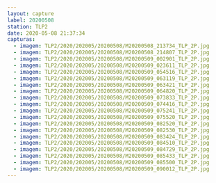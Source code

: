 ```yaml
---
layout: capture
label: 20200508
station: TLP2
date: 2020-05-08 21:37:34
capturas:
  - imagem: TLP2/2020/202005/20200508/M20200508_213734_TLP_2P.jpg
  - imagem: TLP2/2020/202005/20200508/M20200508_214807_TLP_2P.jpg
  - imagem: TLP2/2020/202005/20200508/M20200509_002901_TLP_2P.jpg
  - imagem: TLP2/2020/202005/20200508/M20200509_023611_TLP_2P.jpg
  - imagem: TLP2/2020/202005/20200508/M20200509_054516_TLP_2P.jpg
  - imagem: TLP2/2020/202005/20200508/M20200509_063119_TLP_2P.jpg
  - imagem: TLP2/2020/202005/20200508/M20200509_063421_TLP_2P.jpg
  - imagem: TLP2/2020/202005/20200508/M20200509_064820_TLP_2P.jpg
  - imagem: TLP2/2020/202005/20200508/M20200509_073833_TLP_2P.jpg
  - imagem: TLP2/2020/202005/20200508/M20200509_074416_TLP_2P.jpg
  - imagem: TLP2/2020/202005/20200508/M20200509_075241_TLP_2P.jpg
  - imagem: TLP2/2020/202005/20200508/M20200509_075520_TLP_2P.jpg
  - imagem: TLP2/2020/202005/20200508/M20200509_082520_TLP_2P.jpg
  - imagem: TLP2/2020/202005/20200508/M20200509_082530_TLP_2P.jpg
  - imagem: TLP2/2020/202005/20200508/M20200509_083424_TLP_2P.jpg
  - imagem: TLP2/2020/202005/20200508/M20200509_084510_TLP_2P.jpg
  - imagem: TLP2/2020/202005/20200508/M20200509_084729_TLP_2P.jpg
  - imagem: TLP2/2020/202005/20200508/M20200509_085433_TLP_2P.jpg
  - imagem: TLP2/2020/202005/20200508/M20200509_085500_TLP_2P.jpg
  - imagem: TLP2/2020/202005/20200508/M20200509_090012_TLP_2P.jpg
---
```

